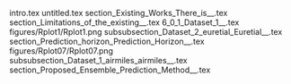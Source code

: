 intro.tex
untitled.tex
section_Existing_Works_There_is__.tex
section_Limitations_of_the_existing__.tex
6_0_1_Dataset_1__.tex
figures/Rplot1/Rplot1.png
subsubsection_Dataset_2_euretial_Euretial__.tex
section_Prediction_horizon_Prediction_Horizon__.tex
figures/Rplot07/Rplot07.png
subsubsection_Dataset_1_airmiles_airmiles__.tex
section_Proposed_Ensemble_Prediction_Method__.tex